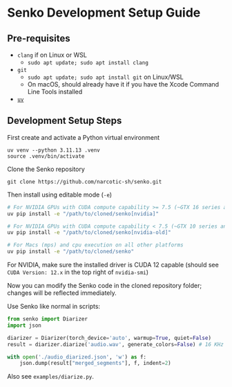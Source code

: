 # Senko Development Setup Guide
## Pre-requisites
- `clang` if on Linux or WSL
    - `sudo apt update; sudo apt install clang`
- `git`
    - `sudo apt update; sudo apt install git` on Linux/WSL
    - On macOS, should already have it if you have the Xcode Command Line Tools installed
- [`uv`](https://docs.astral.sh/uv/#installation)

## Development Setup Steps
First create and activate a Python virtual environment
```
uv venv --python 3.11.13 .venv
source .venv/bin/activate
```
Clone the Senko repository
```
git clone https://github.com/narcotic-sh/senko.git
```
Then install using editable mode (`-e`)
```bash
# For NVIDIA GPUs with CUDA compute capability >= 7.5 (~GTX 16 series and newer)
uv pip install -e "/path/to/cloned/senko[nvidia]"

# For NVIDIA GPUs with CUDA compute capability < 7.5 (~GTX 10 series and older)
uv pip install -e "/path/to/cloned/senko[nvidia-old]"

# For Macs (mps) and cpu execution on all other platforms
uv pip install -e "/path/to/cloned/senko"
```
For NVIDIA, make sure the installed driver is CUDA 12 capable (should see `CUDA Version: 12.x` in the top right of `nvidia-smi`)

Now you can modify the Senko code in the cloned repository folder; changes will be reflected immediately.

Use Senko like normal in scripts:
```python
from senko import Diarizer
import json

diarizer = Diarizer(torch_device='auto', warmup=True, quiet=False)
result = diarizer.diarize('audio.wav', generate_colors=False) # 16 KHz mono wav

with open('./audio_diarized.json', 'w') as f:
    json.dump(result["merged_segments"], f, indent=2)
```
Also see `examples/diarize.py`.
